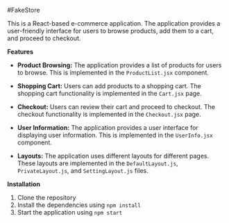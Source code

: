 #FakeStore

This is a React-based e-commerce application. The application provides a user-friendly interface for users to browse products, add them to a cart, and proceed to checkout.

**Features**
- **Product Browsing:** The application provides a list of products for users to browse. This is implemented in the `ProductList.jsx` component.
  
- **Shopping Cart:** Users can add products to a shopping cart. The shopping cart functionality is implemented in the `Cart.jsx` page.

- **Checkout:** Users can review their cart and proceed to checkout. The checkout functionality is implemented in the `Checkout.jsx` page.

- **User Information:** The application provides a user interface for displaying user information. This is implemented in the `UserInfo.jsx` component.

- **Layouts:** The application uses different layouts for different pages. These layouts are implemented in the `DefaultLayout.js`, `PrivateLayout.js`, and `SettingLayout.js` files.

**Installation**
1. Clone the repository
2. Install the dependencies using `npm install`
3. Start the application using `npm start`
